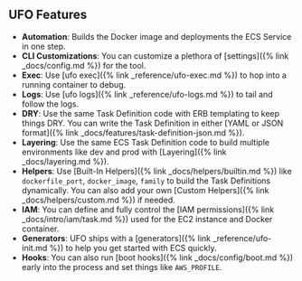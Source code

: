 ## UFO Features

* **Automation**: Builds the Docker image and deployments the ECS Service in one step.
* **CLI Customizations**: You can customize a plethora of [settings]({% link _docs/config.md %}) for the tool.
* **Exec**: Use [ufo exec]({% link _reference/ufo-exec.md %}) to hop into a running container to debug.
* **Logs**: Use [ufo logs]({% link _reference/ufo-logs.md %}) to tail and follow the logs.
* **DRY**: Use the same Task Definition code with ERB templating to keep things DRY. You can write the Task Definition in either [YAML or JSON format]({% link _docs/features/task-definition-json.md %}).
* **Layering**: Use the same ECS Task Definition code to build multiple environments like dev and prod with [Layering]({% link _docs/layering.md %}).
* **Helpers**: Use [Built-In Helpers]({% link _docs/helpers/builtin.md %}) like `dockerfile_port`, `docker_image`, `family` to build the Task Definitions dynamically. You can also add your own [Custom Helpers]({% link _docs/helpers/custom.md %}) if needed.
* **IAM**: You can define and fully control the [IAM permissions]({% link _docs/intro/iam/task.md %}) used for the EC2 instance and Docker container.
* **Generators**: UFO ships with a [generators]({% link _reference/ufo-init.md %}) to help you get started with ECS quickly.
* **Hooks**: You can also run [boot hooks]({% link _docs/config/boot.md %}) early into the process and set things like `AWS_PROFILE`.

